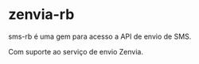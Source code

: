 # zenvia-rb
sms-rb é uma gem para acesso a API de envio de SMS.

Com suporte ao serviço de envio Zenvia.
